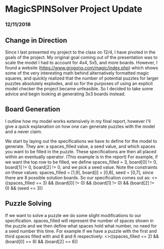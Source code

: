 # MagicSPINSolver Project Update
### 12/11/2018

## Change in Direction
Since I last presented my project to the class on 12/4, I have pivoted in the goals of the project. My original goal coming out of the presentation was to scale the model I had to account for 4x4, 5x5, and more boards. However, I found a website (https://www.grogono.com/magic/index.php) which shows some of the very interesting math behind alternatively formatted magic squares, and quickly realized that the number of potential puzzles for larger puzzles absolutely explodes, and so for the purposes of using an explicit model checker the project became unfeasible. So I decided to take some advice and begin looking at generating 3x3 boards instead. 

## Board Generation
I outline how my model works extensively in my final report, however I'll give a quick explanation on how one can generate puzzles with the model and a never claim. 

We start by laying out the specifications we have to define for the model to generate. They are: a spaces_filled value, a seed value, and which spaces you want to be filled in the puzzle. These specifications are then all placed within an eventually operator.
(This example is in the report) For example, if we want the top row to be filled, we define spaces_filled = 3, board[0] != 0, board[1] != 0, board[2] != 0, and we pick a seed value. Note the constraints on these values: spaces_filled = [1,9], board[i] = [0,8], seed = [0,7], since there are 8 possible solution boards.
So our specification comes out as: <>((spaces_filled == 3) && (board[0] != 0) && (board[1] != 0) && (board[2] != 0) && (seed == 3))

## Puzzle Solving
If we want to solve a puzzle we do some slight modifications to our specification. spaces_filled will represent the number of spaces shown in the puzzle and we then define what spaces hold what number, no need for a seed number this time. For example if we have a puzzle with the first and third spaces filled with and 8 and 6 respectively: <>((spaces_filled == 2) && (board[0] == 8) && (board[2] == 6)) 
